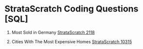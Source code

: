# StrataScratch Coding Questions [SQL]

1. Most Sold in Germany [StrataScratch 2118](https://platform.stratascratch.com/coding/2118-most-sold-in-germany?code_type=3)

2. Cities With The Most Expensive Homes [StrataScratch 10315](https://platform.stratascratch.com/coding/10315-cities-with-the-most-expensive-homes?code_type=3)